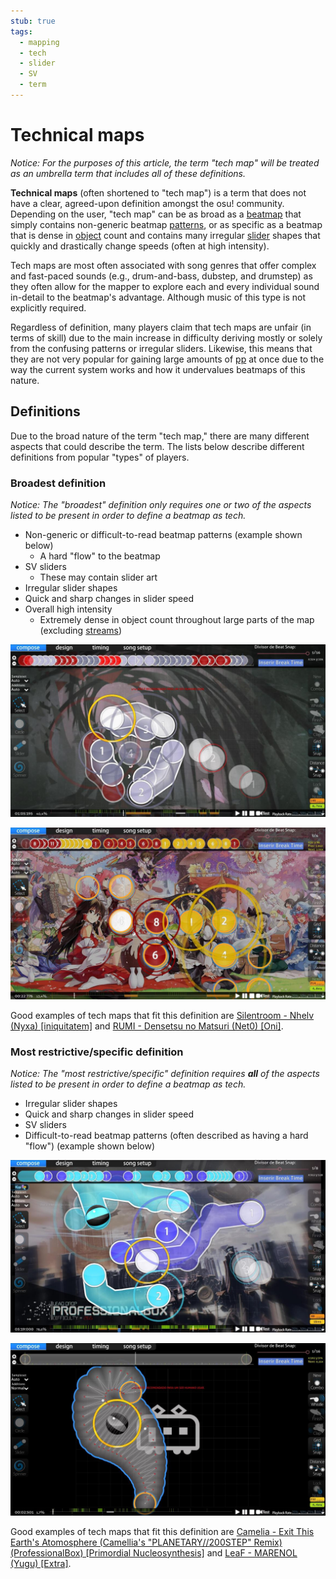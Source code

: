```yaml
---
stub: true
tags:
  - mapping
  - tech
  - slider
  - SV
  - term
---
```


# Technical maps

<!-- Line to be added eventually: *Not to be confused with [Slider Art](link) or [Taikosu maps](link) -->

*Notice: For the purposes of this article, the term "tech map" will be treated as an umbrella term that includes all of these definitions.*

**Technical maps** (often shortened to "tech map") is a term that does not have a clear, agreed-upon definition amongst the osu! community. Depending on the user, "tech map" can be as broad as a [beatmap](/wiki/Beatmap) that simply contains non-generic beatmap [patterns](/wiki/Beatmap/Pattern), or as specific as a beatmap that is dense in [object](/wiki/Hit_object) count and contains many irregular [slider](/wiki/Hit_object/Slider) shapes that quickly and drastically change speeds (often at high intensity).

Tech maps are most often associated with song genres that offer complex and fast-paced sounds (e.g., drum-and-bass, dubstep, and drumstep) as they often allow for the mapper to explore each and every individual sound in-detail to the beatmap's advantage. Although music of this type is not explicitly required.

Regardless of definition, many players claim that tech maps are unfair (in terms of skill) due to the main increase in difficulty deriving mostly or solely from the confusing patterns or irregular sliders. Likewise, this means that they are not very popular for gaining large amounts of [pp](/wiki/Performance_Points) at once due to the way the current system works and how it undervalues beatmaps of this nature.

## Definitions

Due to the broad nature of the term "tech map," there are many different aspects that could describe the term. The lists below describe different definitions from popular "types" of players.

### Broadest definition

*Notice: The "broadest" definition only requires one or two of the aspects listed to be present in order to define a beatmap as tech.*

- Non-generic or difficult-to-read beatmap patterns (example shown below)
  - A hard "flow" to the beatmap
- SV sliders
  - These may contain slider art
- Irregular slider shapes
- Quick and sharp changes in slider speed
- Overall high intensity
  - Extremely dense in object count throughout large parts of the map (excluding [streams](/wiki/Beatmap/Pattern/Stream))

![Non-generic beatmap pattern (Nhelv)](img/nongeneric_beatmap_pattern.jpg "Non-generic beatmap pattern")

![Hard flow (Densetsu no Matsuri)](img/beatmap_hard_flow.jpg "Beatmap pattern with a hard flow")

Good examples of tech maps that fit this definition are [Silentroom - Nhelv (Nyxa) \[iniquitatem\]](https://osu.ppy.sh/beatmapsets/917915#osu/2009432) and [RUMI - Densetsu no Matsuri (Net0) \[Oni\]](https://osu.ppy.sh/beatmapsets/781683#osu/1641637).

### Most restrictive/specific definition

*Notice: The "most restrictive/specific" definition requires **all** of the aspects listed to be present in order to define a beatmap as tech.*

- Irregular slider shapes
- Quick and sharp changes in slider speed
- SV sliders
- Difficult-to-read beatmap patterns (often described as having a hard "flow") (example shown below)

![Difficult-to-read-pattern (Camelia)](img/difficult_to_read_beatmap.jpg "Difficult-to-read pattern")

![Irregular slider shape (MARENOL)](img/irregular_slider.jpg "Irregular slider shape (SV slider)")

Good examples of tech maps that fit this definition are [Camelia - Exit This Earth's Atomosphere (Camellia's "PLANETARY//200STEP" Remix) (ProfessionalBox) \[Primordial Nucleosynthesis\]](https://osu.ppy.sh/beatmapsets/855677#osu/1787848) and [LeaF - MARENOL (Yugu) \[Extra\]](https://osu.ppy.sh/beatmapsets/1136149#osu/2404722).

<!--Some other sections that would be cool to add:
- A "History" section would be pretty cool. But idk how feasible this would be. -->
